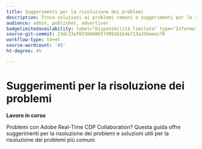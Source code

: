 ```yaml
---
title: Suggerimenti per la risoluzione dei problemi
description: Trova soluzioni ai problemi comuni e suggerimenti per la risoluzione dei problemi, ad Adobe Real-Time CDP Collaboration
audience: admin, publisher, advertiser
badgelimitedavailability: label="Disponibilità limitata" type="Informative" url="https://helpx.adobe.com/it/legal/product-descriptions/real-time-customer-data-platform-collaboration.html newtab=true"
source-git-commit: 23dc33af83366806f7d99161b4b713a33daeec76
workflow-type: tm+mt
source-wordcount: '45'
ht-degree: 4%

---
```



# Suggerimenti per la risoluzione dei problemi

**Lavoro in corso**

Problemi con Adobe Real-Time CDP Collaboration? Questa guida offre suggerimenti per la risoluzione dei problemi e soluzioni utili per la risoluzione dei problemi più comuni.
